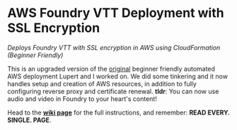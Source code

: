 # AWS Foundry VTT Deployment with SSL Encryption

_Deploys Foundry VTT with SSL encryption in AWS using CloudFormation (Beginner Friendly)_

This is an upgraded version of the [original](https://www.reddit.com/r/FoundryVTT/comments/iurf7h/i_created_a_method_to_automatically_deploy_a/) beginner friendly automated AWS deployment Lupert and I worked on. We did some tinkering and it now handles setup and creation of AWS resources, in addition to fully configuring reverse proxy and certificate renewal. **tldr**: You can now use audio and video in Foundry to your heart's content!

Head to the [**wiki page**](https://github.com/cat-box/aws-foundry-ssl/wiki) for the full instructions, and remember: **READ EVERY. SINGLE. PAGE**.